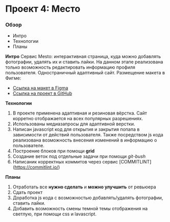 # Проект 4: Место

### Обзор
* Интро
* Технологии
* Планы

**Интро**
Сервис Mesto: интерактивная страница, куда можно добавлять фотографии, удалять их и ставить лайки.
На данном этапе реализована только возможность редактировать информацию профиля пользователя.
Одностраничный адаптивный сайт.
Размещение макета в Фигме: 
* [Ссылка на макет в Figma](https://www.figma.com/file/2cn9N9jSkmxD84oJik7xL7/JavaScript.-Sprint-4?node-id=0%3A1) 
* [Ссылка на проект в GitHub](https://kseniya7991.github.io/mesto/)

**Технологии**

1. В проекте применена адаптивная и резиновая вёрстка. 
Сайт корретно отображается на всех популярных разрешениях. 
2. Использованы медиазапросы для адаптивной верстки. 
3. Написан javascript код для открытия и закрытия попапа 
в зависимости от действий пользователя. Также посредством js кода 
реализована возможность внесения изменений в информацию о пользователе.
4. Построение блоков при помощи **grid** 
5. Создание веток под отдельные задачи при помощи *git-bush* 
6. Написаник корректных коммитов через сервис [COMMITLINT] (https://commitlint.io/) 


**Планы**

1. Отработать все **нужно сделать** и **можно улучшить** от ревьюера 
2. Сдать проект
3. Доработка js кода с возможностью добавлять/удалять фотографии, ставить лайки.
4. Добавить возможность смены темной темы отображения на светлую, при помощи css и lavascript.